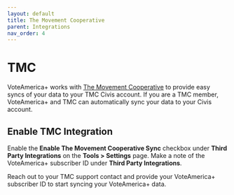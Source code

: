 ```yaml
---
layout: default
title: The Movement Cooperative
parent: Integrations
nav_order: 4
---
```


# TMC

VoteAmerica+ works with [The Movement Cooperative](https://movementcooperative.org/)
to provide easy syncs of your data to your TMC Civis account. If you are a
TMC member, VoteAmerica+ and TMC can automatically sync your data to your
Civis account.

## Enable TMC Integration

Enable the **Enable The Movement Cooperative Sync** checkbox under
**Third Party Integrations** on the **Tools > Settings** page. Make a note of
the VoteAmerica+ subscriber ID under **Third Party Integrations**.

Reach out to your TMC support contact and provide your VoteAmerica+ subscriber ID
to start syncing your VoteAmerica+ data.

